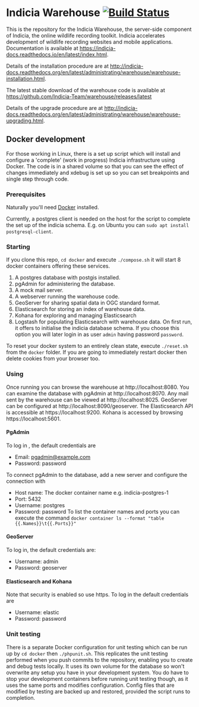 # Indicia Warehouse [![Build Status](https://travis-ci.com/Indicia-Team/warehouse.svg?branch=master)](https://travis-ci.com/Indicia-Team/warehouse)

This is the repository for the Indicia Warehouse, the server-side component of Indicia, the online wildlife recording
toolkit. Indicia accelerates development of wildlife recording websites and mobile applications. Documentation is
available at https://indicia-docs.readthedocs.io/en/latest/index.html.

Details of the installation procedure are at
http://indicia-docs.readthedocs.org/en/latest/administrating/warehouse/warehouse-installation.html.

The latest stable download of the warehouse code is available at https://github.com/Indicia-Team/warehouse/releases/latest

Details of the upgrade procedure are at
http://indicia-docs.readthedocs.org/en/latest/administrating/warehouse/warehouse-upgrading.html.

## Docker development
For those working in Linux, there is a set up script which will install
and configure a 'complete' (work in progress) Indicia infrastructure using
Docker. The code is in a shared volume so that you can see the effect of
changes immediately and xdebug is set up so you can set breakpoints and
single step through code.

### Prerequisites
Naturally you'll need [Docker](https://docs.docker.com/engine/install/) installed.

Currently, a postgres client is needed on the host for the script to complete the set
up of the indicia schema. E.g. on Ubuntu you can
`sudo apt install postgresql-client`.

### Starting
If you clone this repo, `cd docker` and execute `./compose.sh` it will start
8 docker containers offering these services.
1. A postgres database with postgis installed.
1. pgAdmin for administering the database.
1. A mock mail server.
1. A webserver running the warehouse code.
1. GeoServer for sharing spatial data in OGC standard format.
1. Elasticsearch for storing an index of warehouse data.
1. Kohana for exploring and managing Elasticsearch
1. Logstash for populating Elasticsearch with warehouse data.
On first run, it offers to initialise the indicia database schema.
If you choose this option you will later login in as user `admin` having
password `password`.

To reset your docker system to an entirely clean state, execute `./reset.sh`
from the `docker` folder.
If you are going to immediately restart docker then delete cookies from
your browser too.

### Using
Once running you can browse the warehouse at http://localhost:8080.
You can examine the database with pgAdmin at http://localhost:8070.
Any mail sent by the warehouse can be viewed at http://localhost:8025.
GeoServer can be configured at http://localhost:8090/geoserver.
The Elasticsearch API is accessible at https://localhost:9200.
Kohana is accessed by browsing https://localhost:5601.

#### PgAdmin
To log in , the default credentials are
 - Email: pgadmin@example.com
 - Password: password

To connect pgAdmin to the database, add a new server and configure the
connection with
 - Host name: The docker container name e.g. indicia-postgres-1
 - Port: 5432
 - Username: postgres
 - Password: password
To list the container names and ports you can execute the command
`docker container ls --format "table {{.Names}}\t{{.Ports}}"`

#### GeoServer
To log in, the default credentials are:
 - Username: admin
 - Password: geoserver

#### Elasticsearch and Kohana
Note that security is enabled so use https. To log in the default credentials
are
 - Username: elastic
 - Password: password

### Unit testing
There is a separate Docker configuration for unit testing which can be
run up by `cd docker` then `./phpunit.sh`. This replicates the unit
testing performed when you push commits to the repository, enabling you
to create and debug tests locally. It uses its own volume for the database
so won't overwrite any setup you have in your development system. You do have to
stop your development containers before running unit testing though, as it uses
the same ports and modifies configuration. Config files that are modified by 
testing are backed up and restored, provided the script runs to completion.
